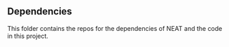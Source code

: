 Dependencies
---

This folder contains the repos for the dependencies of NEAT and the code in this project.
